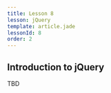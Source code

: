 ```yaml
---
title: Lesson 8
lesson: jQuery
template: article.jade
lessonId: 8
order: 2
---
```



## Introduction to jQuery

TBD